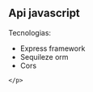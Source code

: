 <div>
    <h2>Api javascript</h2>
    <p>Tecnologias:</p>
    <p>
        <ul>
            <li>Express framework</li>
            <li>Sequileze orm</li>
            <li>Cors</li>
        </ul> 
        
    </p>
</div>